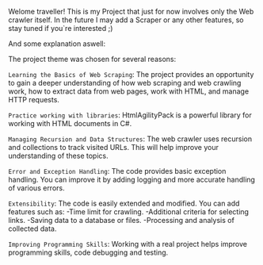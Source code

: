 Welome traveller!
This is my Project that just for now involves only the Web crawler itself. 
In the future I may add a Scraper or any other features, so stay tuned if you`re interested ;) 

And some explanation aswell:

The project theme was chosen for several reasons:

`Learning the Basics of Web Scraping`: The project provides an opportunity to gain a deeper understanding of how web scraping and web crawling work, how to extract data from web pages, work with HTML, and manage HTTP requests.

`Practice working with libraries`: HtmlAgilityPack is a powerful library for working with HTML documents in C#.

`Managing Recursion and Data Structures`: The web crawler uses recursion and collections to track visited URLs. This will help improve your understanding of these topics.

`Error and Exception Handling`: The code provides basic exception handling. You can improve it by adding logging and more accurate handling of various errors.

`Extensibility`: The code is easily extended and modified. 
You can add features such as:
-Time limit for crawling.
-Additional criteria for selecting links.
-Saving data to a database or files.
-Processing and analysis of collected data.

`Improving Programming Skills`: Working with a real project helps improve programming skills, code debugging and testing.
